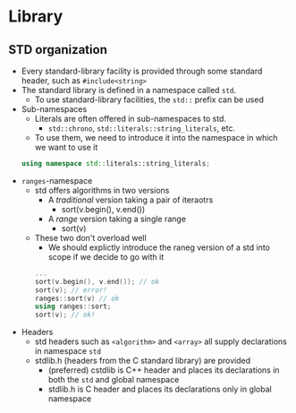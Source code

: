 # Library

## STD organization
- Every standard-library facility is provided through some standard header, such as `#include<string>`
- The standard library is defined in a namespace called `std`.
    - To use standard-library facilities, the `std::` prefix can be used
- Sub-namespaces
    - Literals are often offered in sub-namespaces to std.
        - `std::chrono`, `std::literals::string_literals`, etc.
    - To use them, we need to introduce it into the namespace in which we want to use it
    ```cpp
    using namespace std::literals::string_literals;
    ```
- `ranges`-namespace
    - std offers algorithms in two versions
        - A _traditional_ version taking a pair of iteraotrs
            - sort(v.begin(), v.end())
        - A _range_ version taking a single range
            - sort(v)
    - These two don't overload well
        - We should explictly introduce the raneg version of a std into scope if we decide to go with it
        ```cpp
        ...
        sort(v.begin(), v.end()); // ok
        sort(v); // error!
        ranges::sort(v) // ok
        using ranges::sort;
        sort(v); // ok!
        ```
- Headers
    - std headers such as `<algorithm>` and `<array>` all supply declarations in namespace `std`
    - stdlib.h (headers from the C standard library) are provided
        - (preferred) cstdlib is C++ header and places its declarations in both the `std` and global namespace
        - stdlib.h is C header and places its declarations only in global namespace